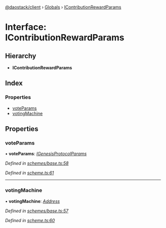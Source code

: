 [@daostack/client](../README.md) › [Globals](../globals.md) › [IContributionRewardParams](icontributionrewardparams.md)

# Interface: IContributionRewardParams

## Hierarchy

* **IContributionRewardParams**

## Index

### Properties

* [voteParams](icontributionrewardparams.md#voteparams)
* [votingMachine](icontributionrewardparams.md#votingmachine)

## Properties

###  voteParams

• **voteParams**: *[IGenesisProtocolParams](igenesisprotocolparams.md)*

*Defined in [schemes/base.ts:58](https://github.com/daostack/client/blob/1bc237e/src/schemes/base.ts#L58)*

*Defined in [scheme.ts:61](https://github.com/daostack/client/blob/1bc237e/src/scheme.ts#L61)*

___

###  votingMachine

• **votingMachine**: *[Address](../globals.md#address)*

*Defined in [schemes/base.ts:57](https://github.com/daostack/client/blob/1bc237e/src/schemes/base.ts#L57)*

*Defined in [scheme.ts:60](https://github.com/daostack/client/blob/1bc237e/src/scheme.ts#L60)*
